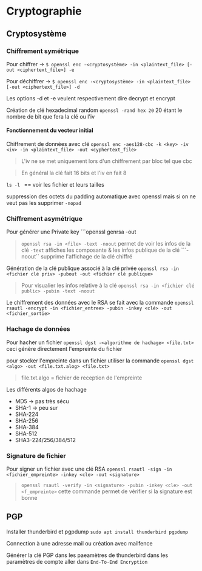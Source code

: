 # Cryptographie
## Cryptosystème 
### Chiffrement symétrique
Pour chiffrer -> ```$ openssl enc -<cryptosystème> -in <plaintext_file> [-out <ciphertext_file>] -e```

Pour déchiffrer -> ```$ openssl enc -<cryptosystème> -in <plaintext_file> [-out <ciphertext_file>] -d```

Les options -d et -e veulent respectivement dire decrypt et encrypt 

Création de clé hexadecimal random ```openssl -rand hex 20``` 20 étant le nombre de bit que fera la clé ou l'iv

#### Fonctionnement du vecteur initial 
Chiffrement de données avec clé ```openssl enc -aes128-cbc -k <key> -iv <iv> -in <plaintext_file> -out <cyphertext_file>```

>L'iv ne se met uniquement lors d'un chiffrement par bloc tel que cbc

>En général la clé fait 16 bits et l'iv en fait 8

```ls -l ``` == voir les fichier et leurs tailles

suppression des octets du padding automatique avec openssl mais si on ne veut pas les supprimer ```-nopad```
### Chiffrement asymétrique
Pour générer une Private key ```openssl genrsa -out <file> <taille>

>```openssl rsa -in <file> -text -noout``` permet de voir les infos de la clé ```-text``` affiches les composante & les infos publique de la clé ```-noout``  supprime l'affichage de la clé chiffré

Génération de la clé publique associé à la clé privée ```openssl rsa -in <fichier clé priv> -pubout -out <fichier clé publique>```
   
>Pour visualier les infos relative à la clé ```openssl rsa -in <fichier clé public> -pubin -text -noout```

Le chiffrement des données avec le RSA se fait avec la commande ```openssl rsautl -encrypt -in <fichier_entree> -pubin -inkey <clé> -out
<fichier_sortie>```
   
### Hachage de données
Pour hacher un fichier ```openssl dgst -<algorithme de hachage> <file.txt>``` ceci génère directement l'empreinte du fichier
   
pour stocker l'empreinte dans un fichier utiliser la commande ```openssl dgst <algo> -out <file.txt.alog> <file.txt>``` 
   > file.txt.algo = fichier de reception de l'empreinte
   
Les différents algos de hachage
   - MD5 -> pas très sécu
   - SHA-1 -> peu sur
   - SHA-224
   - SHA-256
   - SHA-384
   - SHA-512
   - SHA3-224/256/384/512
   
### Signature de fichier
   Pour signer un fichier avec une clé RSA ```openssl rsautl -sign -in <fichier_empreinte> -inkey <cle> -out <signature>```
   > ```openssl rsautl -verify -in <signature> -pubin -inkey <cle> -out <f_empreinte>``` cette commande permet de vérifier si la signature est bonne
   
## PGP
   Installer thunderbird et pgpdump ```sudo apt install thunderbird pgpdump```
   
   Connection à une adresse mail ou création avec mailfence
   
   Générer la clé PGP dans les paeamètres de thunderbird dans les paramètres de compte aller dans ```End-To-End Encryption``` 
   
   
